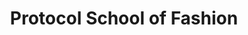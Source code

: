 ---
title: "Protocol School of Fashion"
url: /accra/protocol-school-of-fashion/
shop: Schneiderei
---